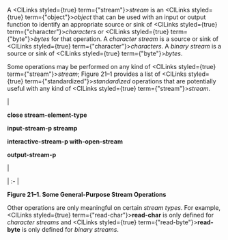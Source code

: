  



A <ClLinks styled={true} term={"stream"}><i>stream</i></ClLinks> is an <ClLinks styled={true} term={"object"}><i>object</i></ClLinks> that can be used with an input or output function to identify an appropriate source or sink of <ClLinks styled={true} term={"character"}><i>characters</i></ClLinks> or <ClLinks styled={true} term={"byte"}><i>bytes</i></ClLinks> for that operation. A *character stream* is a source or sink of <ClLinks styled={true} term={"character"}><i>characters</i></ClLinks>. A *binary stream* is a source or sink of <ClLinks styled={true} term={"byte"}><i>bytes</i></ClLinks>. 



Some operations may be performed on any kind of <ClLinks styled={true} term={"stream"}><i>stream</i></ClLinks>; Figure 21–1 provides a list of <ClLinks styled={true} term={"standardized"}><i>standardized</i></ClLinks> operations that are potentially useful with any kind of <ClLinks styled={true} term={"stream"}><i>stream</i></ClLinks>. 



|<p>**close stream-element-type** </p><p>**input-stream-p streamp** </p><p>**interactive-stream-p with-open-stream** </p><p>**output-stream-p**</p>|

| :- |





**Figure 21–1. Some General-Purpose Stream Operations** 



Other operations are only meaningful on certain *stream types*. For example, <ClLinks styled={true} term={"read-char"}><b>read-char</b></ClLinks> is only defined for *character streams* and <ClLinks styled={true} term={"read-byte"}><b>read-byte</b></ClLinks> is only defined for *binary streams*. 



